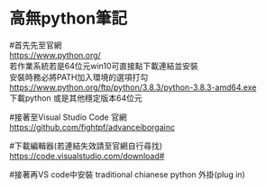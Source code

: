 高無python筆記
==============


#首先先至官網<br>
https://www.python.org/<br>
若作業系統若是64位元win10可直接點下載連結並安裝 <br>
安裝時務必將PATH加入環境的選項打勾<br>
https://www.python.org/ftp/python/3.8.3/python-3.8.3-amd64.exe <br>
下載python 或是其他穩定版本64位元<br>

#接著至Visual Studio Code 官網<br>
https://github.com/fightpf/advanceiborgainc<br>


#下載編輯器(若連結失效請至官網自行尋找)<br>
https://code.visualstudio.com/download#<br>


#接著再VS code中安裝
traditional chianese
python 
外掛(plug in)
